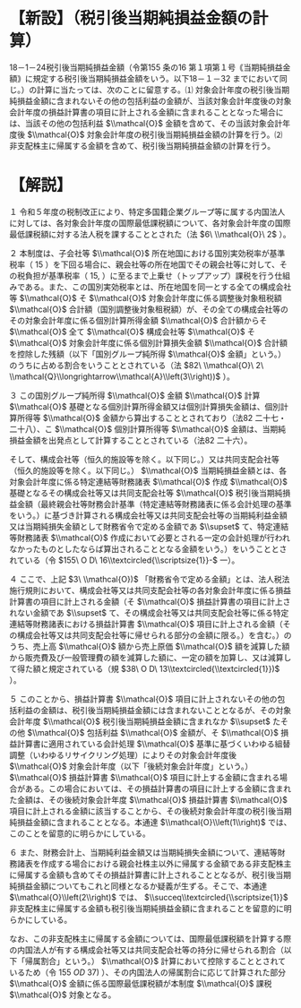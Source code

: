 # 【新設】（税引後当期純損益金額の計算）

18－1－24税引後当期純損益金額（令第155 条の16 第１項第１号｟当期純損益金額｠に規定する税引後当期純損益金額をいう。以下18－１－32 までにおいて同じ。）の計算に当たっては、次のことに留意する。⑴ 対象会計年度の税引後当期純損益金額に含まれないその他の包括利益の金額が、当該対象会計年度後の対象会計年度の損益計算書の項目に計上される金額に含まれることとなった場合には、当該その他の包括利益 $\\mathcal{O}$ 金額を含めて、その当該対象会計年度後 $\\mathcal{O}$ 対象会計年度の税引後当期純損益金額の計算を行う。⑵ 非支配株主に帰属する金額を含めて、税引後当期純損益金額の計算を行う。

# 【解説】

１ 令和５年度の税制改正により、特定多国籍企業グループ等に属する内国法人に対しては、各対象会計年度の国際最低課税額について、各対象会計年度の国際最低課税額に対する法人税を課することとされた（法 $6\ \\mathcal{O}\ 2$ ）。

２ 本制度は、子会社等 $\\mathcal{O}$ 所在地国における国別実効税率が基準税率（ $15%$ ）を下回る場合に、親会社等の所在地国でその親会社等に対して、その税負担が基準税率（ $15,%$ ）に至るまで上乗せ（トップアップ）課税を行う仕組みである。また、この国別実効税率とは、所在地国を同一とする全ての構成会社等 $\\mathcal{O}$ そ $\\mathcal{O}$ 対象会計年度に係る調整後対象租税額 $\\mathcal{O}$ 合計額（国別調整後対象租税額）が、その全ての構成会社等のその対象会計年度に係る個別計算所得金額 $\\mathcal{O}$ 合計額からそ $\\mathcal{O}$ 全て $\\mathcal{O}$ 構成会社等 $\\mathcal{O}$ そ $\\mathcal{O}$ 対象会計年度に係る個別計算損失金額 $\\mathcal{O}$ 合計額を控除した残額（以下「国別グループ純所得 $\\mathcal{O}$ 金額」という。）のうちに占める割合をいうこととされている（法 $82\ \\mathcal{O}\ 2\ \\mathcal{Q}\\longrightarrow\\mathcal{A}\\left(3\\right))$ ）。

３ この国別グループ純所得 $\\mathcal{O}$ 金額 $\\mathcal{O}$ 計算 $\\mathcal{O}$ 基礎となる個別計算所得金額又は個別計算損失金額は、個別計算所得等 $\\mathcal{O}$ 金額から算出することとされており（法82 二十七・二十八）、こ $\\mathcal{O}$ 個別計算所得等 $\\mathcal{O}$ 金額は、当期純損益金額を出発点として計算することとされている（法82 二十六）。

そして、構成会社等（恒久的施設等を除く。以下同じ。）又は共同支配会社等（恒久的施設等を除く。以下同じ。） $\\mathcal{O}$ 当期純損益金額とは、各対象会計年度に係る特定連結等財務諸表 $\\mathcal{O}$ 作成 $\\mathcal{O}$ 基礎となるその構成会社等又は共同支配会社等 $\\mathcal{O}$ 税引後当期純損益金額（最終親会社等財務会計基準（特定連結等財務諸表に係る会計処理の基準をいう。）に基づき計算される構成会社等又は共同支配会社等の当期純利益金額又は当期純損失金額として財務省令で定める金額であ $\\supset$ て、特定連結等財務諸表 $\\mathcal{O}$ 作成において必要とされる一定の会計処理が行われなかったものとしたならば算出されることとなる金額をいう。）をいうこととされている（令 $155\ O D\ 16\\textcircled{\\scriptsize{1}}-$ 一）。

４ ここで、上記 $3\ \\mathcal{O})$ 「財務省令で定める金額」とは、法人税法施行規則において、構成会社等又は共同支配会社等の各対象会計年度に係る損益計算書の項目に計上される金額（そ $\\mathcal{O}$ 損益計算書の項目に計上されない金額であ $\\supset$ て、その構成会社等又は共同支配会社等に係る特定連結等財務諸表における損益計算書 $\\mathcal{O}$ 項目に計上される金額（その構成会社等又は共同支配会社等に帰せられる部分の金額に限る。）を含む。）のうち、売上高 $\\mathcal{O}$ 額から売上原価 $\\mathcal{O}$ 額を減算した額から販売費及び一般管理費の額を減算した額に、一定の額を加算し、又は減算して得た額と規定されている（規 $38\ O D\ 13\\textcircled{\\textcircled{1}})$ ）。

５ このことから、損益計算書 $\\mathcal{O}$ 項目に計上されないその他の包括利益の金額は、税引後当期純損益金額には含まれないこととなるが、その対象会計年度 $\\mathcal{O}$ 税引後当期純損益金額に含まれなか $\\supset$ たその他 $\\mathcal{O}$ 包括利益 $\\mathcal{O}$ 金額が、そ $\\mathcal{O}$ 損益計算書に適用されている会計処理 $\\mathcal{O}$ 基準に基づくいわゆる組替調整（いわゆるリサイクリング処理）によりその対象会計年度後 $\\mathcal{O}$ 対象会計年度（以下「後続対象会計年度」という。） $\\mathcal{O}$ 損益計算書 $\\mathcal{O}$ 項目に計上する金額に含まれる場合がある。この場合においては、その損益計算書の項目に計上する金額に含まれた金額は、その後続対象会計年度 $\\mathcal{O}$ 損益計算書 $\\mathcal{O}$ 項目に計上される金額に該当することから、その後続対象会計年度の税引後当期純損益金額に含まれることとなる。本通達 $\\mathcal{O}\\left(1\\right)$ では、このことを留意的に明らかにしている。

６ また、財務会計上、当期純利益金額又は当期純損失金額について、連結等財務諸表を作成する場合における親会社株主以外に帰属する金額である非支配株主に帰属する金額も含めてその損益計算書に計上されることとなるが、税引後当期純損益金額についてもこれと同様となるか疑義が生ずる。そこで、本通達 $\\mathcal{O}\\left(2\\right)$ では、 $\\succeq\\textcircled{\\scriptsize{1}}$ 非支配株主に帰属する金額も税引後当期純損益金額に含まれることを留意的に明らかにしている。

なお、この非支配株主に帰属する金額については、国際最低課税額を計算する際の内国法人が有する構成会社等又は共同支配会社等の持分に帰せられる割合（以下「帰属割合」という。） $\\mathcal{O}$ 計算において控除することとされているため（令 $155\ O D\ 37)$ ）、その内国法人の帰属割合に応じて計算された部分 $\\mathcal{O}$ 金額に係る国際最低課税額が本制度 $\\mathcal{O}$ 課税 $\\mathcal{O}$ 対象となる。